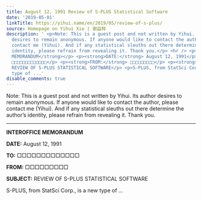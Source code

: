 ```yaml
---
title: August 12, 1991 Review of S-PLUS Statistical Software
date: '2019-05-01'
linkTitle: https://yihui.name/en/2019/05/review-of-s-plus/
source: Homepage on Yihui Xie | 谢益辉
description: ' <p>Note: This is a guest post and not written by Yihui. Its author
  desires to remain anonymous. If anyone would like to contact the author, please
  contact me (Yihui). And if any statistical sleuths out there determine the author’s
  identity, please refrain from revealing it. Thank you.</p> <hr /> <p><strong>INTEROFFICE
  MEMORANDUM</strong></p> <p><strong>DATE:</strong> August 12, 1991</p> <p><strong>TO:</strong>
  □□□□□□□□□□□□□</p> <p><strong>FROM:</strong> □□□□□□□□□</p> <p><strong>SUBJECT:</strong>
  REVIEW OF S-PLUS STATISTICAL SOFTWARE</p> <p>S-PLUS, from StatSci Corp., is a new
  type of ...'
disable_comments: true
---
```

 <p>Note: This is a guest post and not written by Yihui. Its author desires to remain anonymous. If anyone would like to contact the author, please contact me (Yihui). And if any statistical sleuths out there determine the author’s identity, please refrain from revealing it. Thank you.</p> <hr /> <p><strong>INTEROFFICE MEMORANDUM</strong></p> <p><strong>DATE:</strong> August 12, 1991</p> <p><strong>TO:</strong> □□□□□□□□□□□□□</p> <p><strong>FROM:</strong> □□□□□□□□□</p> <p><strong>SUBJECT:</strong> REVIEW OF S-PLUS STATISTICAL SOFTWARE</p> <p>S-PLUS, from StatSci Corp., is a new type of ...
